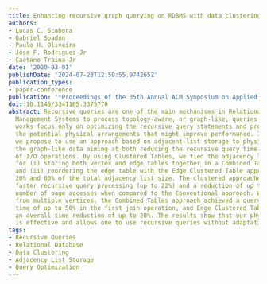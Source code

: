 ```yaml
---
title: Enhancing recursive graph querying on RDBMS with data clustering approaches
authors:
- Lucas C. Scabora
- Gabriel Spadon
- Paulo H. Oliveira
- Jose F. Rodrigues-Jr
- Caetano Traina-Jr
date: '2020-03-01'
publishDate: '2024-07-23T12:59:55.974265Z'
publication_types:
- paper-conference
publication: '*Proceedings of the 35th Annual ACM Symposium on Applied Computing*'
doi: 10.1145/3341105.3375770
abstract: Recursive queries are one of the main mechanisms in Relational Database
  Management Systems to process topology-aware, or graph-like, queries. However, existing
  works focus only on optimizing the recursive query statements and processing, disregarding
  the potential physical arrangements that might improve performance. In this work,
  we propose to use an approach based on adjacent-list storage to physically organize
  the graph-like data aiming at both reducing the recursive query time and the number
  of I/O operations. By using Clustered Tables, we tied the adjacency list in chunks
  for (i) storing both vertex and edge tables together in a Combined Tables approach;
  and (ii) reordering the edge table with the Edge Clustered Table approach using
  20% and 80% of the total adjacency list size. The clustered approaches enabled a
  faster recursive query processing (up to 22%) and a reduction of up to 61% in the
  number of page accesses when compared to the Conventional approach. When starting
  from multiple vertices, the Combined Tables approach achieved a query reduction
  time of up to 50% in the first join operation, and Edge Clustered Table 20% provided
  an overall time reduction of up to 20%. The results show that our physical design
  is effective and allows one to use recursive queries without adaptations.
tags:
- Recursive Queries
- Relational Database
- Data Clustering
- Adjacency List Storage
- Query Optimization
---
```

